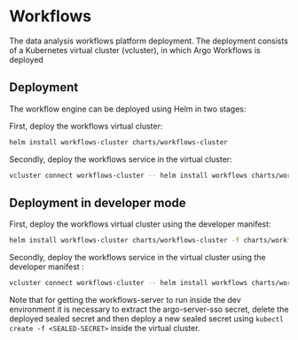 # Workflows

The data analysis workflows platform deployment. The deployment consists of a Kubernetes virtual cluster (vcluster), in which Argo Workflows is deployed

## Deployment

The workflow engine can be deployed using Helm in two stages:

First, deploy the workflows virtual cluster:
```sh
helm install workflows-cluster charts/workflows-cluster
```

Secondly, deploy the workflows service in the virtual cluster:
```sh
vcluster connect workflows-cluster -- helm install workflows charts/workflows -n workflows
```

## Deployment in developer mode

First, deploy the workflows virtual cluster using the developer manifest:
```sh
helm install workflows-cluster charts/workflows-cluster -f charts/workflows-cluster/dev-values.yaml
```

Secondly, deploy the workflows service in the virtual cluster using the developer manifest :
```sh
vcluster connect workflows-cluster -- helm install workflows charts/workflows -n workflows -f charts/workflows/dev-values.yaml
```
Note that for getting the workflows-server to run inside the dev environment it is necessary to extract the argo-server-sso secret, delete the deployed sealed secret and then deploy a new sealed secret using ```kubectl create -f <SEALED-SECRET>``` inside the virtual cluster.